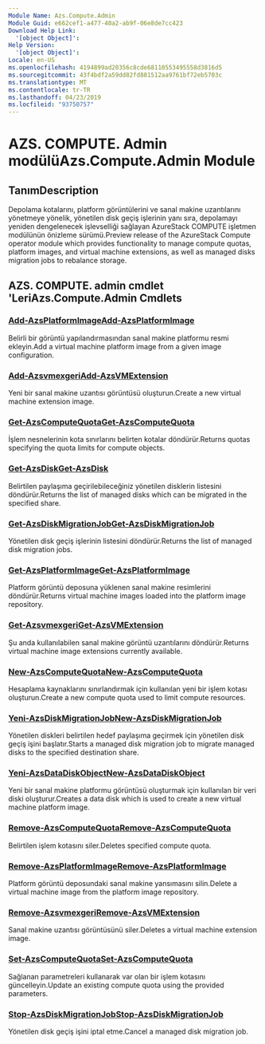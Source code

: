 ```yaml
---
Module Name: Azs.Compute.Admin
Module Guid: e662cef1-a477-40a2-ab9f-06e8de7cc423
Download Help Link:
  '[object Object]': 
Help Version:
  '[object Object]': 
Locale: en-US
ms.openlocfilehash: 4194899ad20356c8cde68110553495558d3816d5
ms.sourcegitcommit: 43f4bdf2a59dd82fd881512aa9761bf72eb5703c
ms.translationtype: MT
ms.contentlocale: tr-TR
ms.lasthandoff: 04/23/2019
ms.locfileid: "93750757"
---
```

# <span data-ttu-id="10013-101">AZS. COMPUTE. Admin modülü</span><span class="sxs-lookup"><span data-stu-id="10013-101">Azs.Compute.Admin Module</span></span>
## <span data-ttu-id="10013-102">Tanım</span><span class="sxs-lookup"><span data-stu-id="10013-102">Description</span></span>
<span data-ttu-id="10013-103">Depolama kotalarını, platform görüntülerini ve sanal makine uzantılarını yönetmeye yönelik, yönetilen disk geçiş işlerinin yanı sıra, depolamayı yeniden dengelenecek işlevselliği sağlayan AzureStack COMPUTE işletmen modülünün önizleme sürümü.</span><span class="sxs-lookup"><span data-stu-id="10013-103">Preview release of the AzureStack Compute operator module which provides functionality to manage compute quotas, platform images, and virtual machine extensions, as well as managed disks migration jobs to rebalance storage.</span></span>

## <span data-ttu-id="10013-104">AZS. COMPUTE. admin cmdlet 'Leri</span><span class="sxs-lookup"><span data-stu-id="10013-104">Azs.Compute.Admin Cmdlets</span></span>
### [<span data-ttu-id="10013-105">Add-AzsPlatformImage</span><span class="sxs-lookup"><span data-stu-id="10013-105">Add-AzsPlatformImage</span></span>](Add-AzsPlatformImage.md)
<span data-ttu-id="10013-106">Belirli bir görüntü yapılandırmasından sanal makine platformu resmi ekleyin.</span><span class="sxs-lookup"><span data-stu-id="10013-106">Add a virtual machine platform image from a given image configuration.</span></span>

### [<span data-ttu-id="10013-107">Add-Azsvmexgeri</span><span class="sxs-lookup"><span data-stu-id="10013-107">Add-AzsVMExtension</span></span>](Add-AzsVMExtension.md)
<span data-ttu-id="10013-108">Yeni bir sanal makine uzantısı görüntüsü oluşturun.</span><span class="sxs-lookup"><span data-stu-id="10013-108">Create a new virtual machine extension image.</span></span>

### [<span data-ttu-id="10013-109">Get-AzsComputeQuota</span><span class="sxs-lookup"><span data-stu-id="10013-109">Get-AzsComputeQuota</span></span>](Get-AzsComputeQuota.md)
<span data-ttu-id="10013-110">İşlem nesnelerinin kota sınırlarını belirten kotalar döndürür.</span><span class="sxs-lookup"><span data-stu-id="10013-110">Returns quotas specifying the quota limits for compute objects.</span></span>

### [<span data-ttu-id="10013-111">Get-AzsDisk</span><span class="sxs-lookup"><span data-stu-id="10013-111">Get-AzsDisk</span></span>](Get-AzsDisk.md)
<span data-ttu-id="10013-112">Belirtilen paylaşıma geçirilebileceğiniz yönetilen disklerin listesini döndürür.</span><span class="sxs-lookup"><span data-stu-id="10013-112">Returns the list of managed disks which can be migrated in the specified share.</span></span>

### [<span data-ttu-id="10013-113">Get-AzsDiskMigrationJob</span><span class="sxs-lookup"><span data-stu-id="10013-113">Get-AzsDiskMigrationJob</span></span>](Get-AzsDiskMigrationJob.md)
<span data-ttu-id="10013-114">Yönetilen disk geçiş işlerinin listesini döndürür.</span><span class="sxs-lookup"><span data-stu-id="10013-114">Returns the list of managed disk migration jobs.</span></span>

### [<span data-ttu-id="10013-115">Get-AzsPlatformImage</span><span class="sxs-lookup"><span data-stu-id="10013-115">Get-AzsPlatformImage</span></span>](Get-AzsPlatformImage.md)
<span data-ttu-id="10013-116">Platform görüntü deposuna yüklenen sanal makine resimlerini döndürür.</span><span class="sxs-lookup"><span data-stu-id="10013-116">Returns virtual machine images loaded into the platform image repository.</span></span>

### [<span data-ttu-id="10013-117">Get-Azsvmexgeri</span><span class="sxs-lookup"><span data-stu-id="10013-117">Get-AzsVMExtension</span></span>](Get-AzsVMExtension.md)
<span data-ttu-id="10013-118">Şu anda kullanılabilen sanal makine görüntü uzantılarını döndürür.</span><span class="sxs-lookup"><span data-stu-id="10013-118">Returns virtual machine image extensions currently available.</span></span>

### [<span data-ttu-id="10013-119">New-AzsComputeQuota</span><span class="sxs-lookup"><span data-stu-id="10013-119">New-AzsComputeQuota</span></span>](New-AzsComputeQuota.md)
<span data-ttu-id="10013-120">Hesaplama kaynaklarını sınırlandırmak için kullanılan yeni bir işlem kotası oluşturun.</span><span class="sxs-lookup"><span data-stu-id="10013-120">Create a new compute quota used to limit compute resources.</span></span>

### [<span data-ttu-id="10013-121">Yeni-AzsDiskMigrationJob</span><span class="sxs-lookup"><span data-stu-id="10013-121">New-AzsDiskMigrationJob</span></span>](New-AzsDiskMigrationJob.md)
<span data-ttu-id="10013-122">Yönetilen diskleri belirtilen hedef paylaşıma geçirmek için yönetilen disk geçiş işini başlatır.</span><span class="sxs-lookup"><span data-stu-id="10013-122">Starts a managed disk migration job to migrate managed disks to the specified destination share.</span></span>

### [<span data-ttu-id="10013-123">Yeni-AzsDataDiskObject</span><span class="sxs-lookup"><span data-stu-id="10013-123">New-AzsDataDiskObject</span></span>](New-AzsDataDiskObject.md)
<span data-ttu-id="10013-124">Yeni bir sanal makine platformu görüntüsü oluşturmak için kullanılan bir veri diski oluşturur.</span><span class="sxs-lookup"><span data-stu-id="10013-124">Creates a data disk which is used to create a new virtual machine platform image.</span></span>

### [<span data-ttu-id="10013-125">Remove-AzsComputeQuota</span><span class="sxs-lookup"><span data-stu-id="10013-125">Remove-AzsComputeQuota</span></span>](Remove-AzsComputeQuota.md)
<span data-ttu-id="10013-126">Belirtilen işlem kotasını siler.</span><span class="sxs-lookup"><span data-stu-id="10013-126">Deletes specified compute quota.</span></span>

### [<span data-ttu-id="10013-127">Remove-AzsPlatformImage</span><span class="sxs-lookup"><span data-stu-id="10013-127">Remove-AzsPlatformImage</span></span>](Remove-AzsPlatformImage.md)
<span data-ttu-id="10013-128">Platform görüntü deposundaki sanal makine yansımasını silin.</span><span class="sxs-lookup"><span data-stu-id="10013-128">Delete a virtual machine image from the platform image repository.</span></span>

### [<span data-ttu-id="10013-129">Remove-Azsvmexgeri</span><span class="sxs-lookup"><span data-stu-id="10013-129">Remove-AzsVMExtension</span></span>](Remove-AzsVMExtension.md)
<span data-ttu-id="10013-130">Sanal makine uzantısı görüntüsünü siler.</span><span class="sxs-lookup"><span data-stu-id="10013-130">Deletes a virtual machine extension image.</span></span>

### [<span data-ttu-id="10013-131">Set-AzsComputeQuota</span><span class="sxs-lookup"><span data-stu-id="10013-131">Set-AzsComputeQuota</span></span>](Set-AzsComputeQuota.md)
<span data-ttu-id="10013-132">Sağlanan parametreleri kullanarak var olan bir işlem kotasını güncelleyin.</span><span class="sxs-lookup"><span data-stu-id="10013-132">Update an existing compute quota using the provided parameters.</span></span>

### [<span data-ttu-id="10013-133">Stop-AzsDiskMigrationJob</span><span class="sxs-lookup"><span data-stu-id="10013-133">Stop-AzsDiskMigrationJob</span></span>](Stop-AzsDiskMigrationJob.md)
<span data-ttu-id="10013-134">Yönetilen disk geçiş işini iptal etme.</span><span class="sxs-lookup"><span data-stu-id="10013-134">Cancel a managed disk migration job.</span></span>

